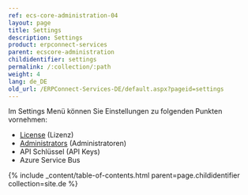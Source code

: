 ```yaml
---
ref: ecs-core-administration-04
layout: page
title: Settings
description: Settings
product: erpconnect-services
parent: ecscore-administration
childidentifier: settings
permalink: /:collection/:path
weight: 4
lang: de_DE
old_url: /ERPConnect-Services-DE/default.aspx?pageid=settings
---
```


Im Settings Menü können Sie Einstellungen zu folgenden Punkten vornehmen:

- [License](./settings/license) (Lizenz)
- [Administrators](./settings/administrators) (Administratoren)
- API Schlüssel (API Keys)
- Azure Service Bus


{% include _content/table-of-contents.html parent=page.childidentifier collection=site.de %}
